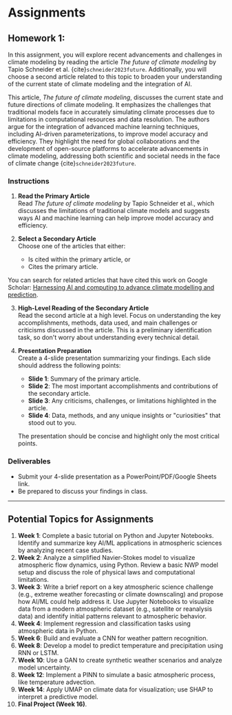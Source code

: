 # Assignments

## Homework 1:

In this assignment, you will explore recent advancements and challenges in climate modeling by reading the article *The future of climate modeling* by Tapio Schneider et al. {cite}`schneider2023future`. Additionally, you will choose a second article related to this topic to broaden your understanding of the current state of climate modeling and the integration of AI.

This article, *The future of climate modeling*, discusses the current state and future directions of climate modeling. It emphasizes the challenges that traditional models face in accurately simulating climate processes due to limitations in computational resources and data resolution. The authors argue for the integration of advanced machine learning techniques, including AI-driven parameterizations, to improve model accuracy and efficiency. They highlight the need for global collaborations and the development of open-source platforms to accelerate advancements in climate modeling, addressing both scientific and societal needs in the face of climate change {cite}`schneider2023future`.

### Instructions

1. **Read the Primary Article**  
   Read *The future of climate modeling* by Tapio Schneider et al., which discusses the limitations of traditional climate models and suggests ways AI and machine learning can help improve model accuracy and efficiency.

2. **Select a Secondary Article**  
   Choose one of the articles that either:
   - Is cited within the primary article, or
   - Cites the primary article.

You can search for related articles that have cited this work on Google Scholar: [Harnessing AI and computing to advance climate modelling and prediction](https://scholar.google.com/scholar?cites=9155263179351258030&as_sdt=2005&sciodt=0,5&hl=es).

3. **High-Level Reading of the Secondary Article**  
   Read the second article at a high level. Focus on understanding the key accomplishments, methods, data used, and main challenges or criticisms discussed in the article. This is a preliminary identification task, so don't worry about understanding every technical detail.

4. **Presentation Preparation**  
   Create a 4-slide presentation summarizing your findings. Each slide should address the following points:
   - **Slide 1**: Summary of the primary article.   
   - **Slide 2**: The most important accomplishments and contributions of the secondary article.
   - **Slide 3**: Any criticisms, challenges, or limitations highlighted in the article.
   - **Slide 4**: Data, methods, and any unique insights or "curiosities" that stood out to you.

   The presentation should be concise and highlight only the most critical points.

### Deliverables
- Submit your 4-slide presentation as a PowerPoint/PDF/Google Sheets link.
- Be prepared to discuss your findings in class.


---

## Potential Topics for Assignments

1. **Week 1**: Complete a basic tutorial on Python and Jupyter Notebooks. Identify and summarize key AI/ML applications in atmospheric sciences by analyzing recent case studies.
2. **Week 2**: Analyze a simplified Navier-Stokes model to visualize atmospheric flow dynamics, using Python. Review a basic NWP model setup and discuss the role of physical laws and computational limitations.
3. **Week 3**: Write a brief report on a key atmospheric science challenge (e.g., extreme weather forecasting or climate downscaling) and propose how AI/ML could help address it. Use Jupyter Notebooks to visualize data from a modern atmospheric dataset (e.g., satellite or reanalysis data) and identify initial patterns relevant to atmospheric behavior.
4. **Week 4**: Implement regression and classification tasks using atmospheric data in Python.
5. **Week 6**: Build and evaluate a CNN for weather pattern recognition.
6. **Week 8**: Develop a model to predict temperature and precipitation using RNN or LSTM.
7. **Week 10**: Use a GAN to create synthetic weather scenarios and analyze model uncertainty.
8. **Week 12**: Implement a PINN to simulate a basic atmospheric process, like temperature advection.
9. **Week 14**: Apply UMAP on climate data for visualization; use SHAP to interpret a predictive model.
10. **Final Project (Week 16)**.
